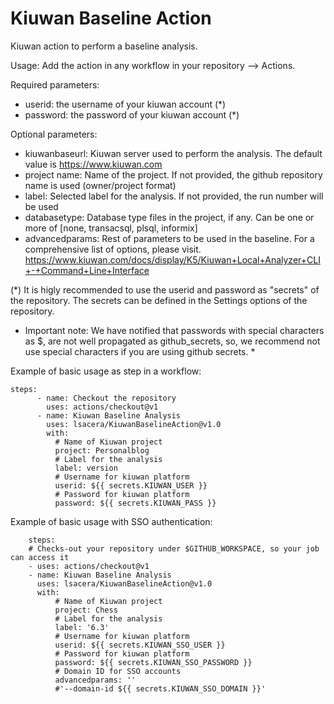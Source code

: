 # Kiuwan Baseline Action
Kiuwan action to perform a baseline analysis.

Usage:
Add the action in any workflow in your repository --> Actions.

Required parameters:
- userid: the username of your kiuwan account (*)
- password: the password of your kiuwan account (*)

Optional parameters:
- kiuwanbaseurl: Kiuwan server used to perform the analysis. The default value is https://www.kiuwan.com
- project name: Name of the project. If not provided, the github repository name is used (owner/project format)
- label: Selected label for the analysis. If not provided, the run number will be used
- databasetype: Database type files in the project, if any. Can be one or more of [none, transacsql, plsql, informix]
- advancedparams: Rest of parameters to be used in the baseline. For a comprehensive list of options, please visit.
https://www.kiuwan.com/docs/display/K5/Kiuwan+Local+Analyzer+CLI+-+Command+Line+Interface

(*) It is higly recommended to use the userid and password as "secrets" of the repository. The secrets can be defined in the Settings options of the repository.
* Important note: We have notified that passwords with special characters as $, are not well propagated as github_secrets, so, we recommend not use special characters if you are using github secrets. * 

Example of basic usage as step in a workflow:
```
steps:
      - name: Checkout the repository
        uses: actions/checkout@v1
      - name: Kiuwan Baseline Analysis
        uses: lsacera/KiuwanBaselineAction@v1.0
        with:
          # Name of Kiuwan project
          project: Personalblog
          # Label for the analysis
          label: version
          # Username for kiuwan platform
          userid: ${{ secrets.KIUWAN_USER }}
          # Password for kiuwan platform
          password: ${{ secrets.KIUWAN_PASS }}
```

Example of basic usage with SSO authentication:
```
    steps:
    # Checks-out your repository under $GITHUB_WORKSPACE, so your job can access it
    - uses: actions/checkout@v1
    - name: Kiuwan Baseline Analysis
      uses: lsacera/KiuwanBaselineAction@v1.0
      with:
          # Name of Kiuwan project
          project: Chess
          # Label for the analysis
          label: '6.3'
          # Username for kiuwan platform
          userid: ${{ secrets.KIUWAN_SSO_USER }}
          # Password for kiuwan platform
          password: ${{ secrets.KIUWAN_SSO_PASSWORD }}
          # Domain ID for SSO accounts  
          advancedparams: ''
          #'--domain-id ${{ secrets.KIUWAN_SSO_DOMAIN }}'
```
